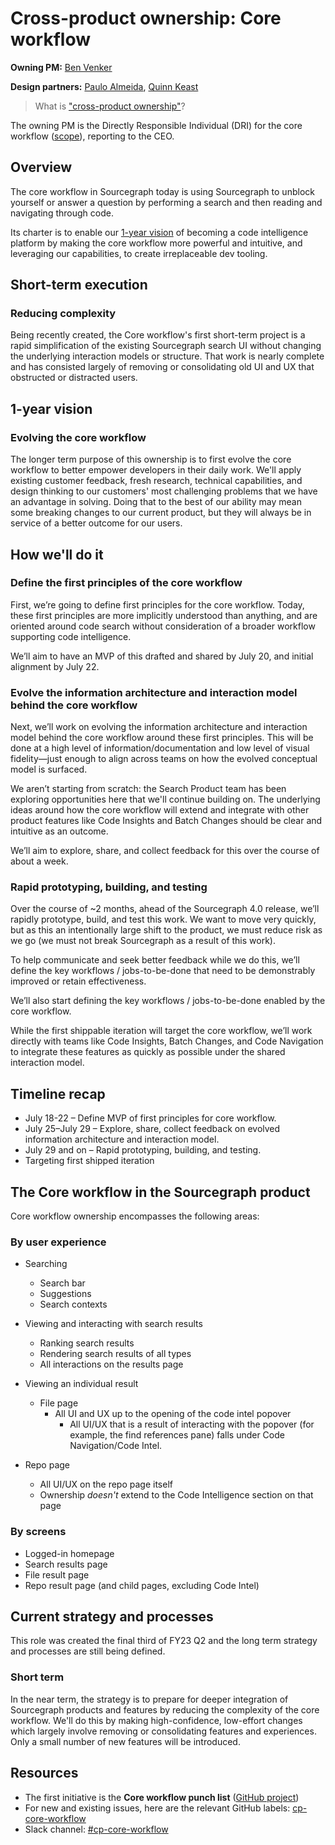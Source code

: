 # Cross-product ownership: Core workflow

**Owning PM:** [Ben Venker](../../team/#ben-venker)

**Design partners:** [Paulo Almeida](../../team/#paulo-almeida), [Quinn Keast](../../team/#quinn-keast)

> What is ["cross-product ownership"](cross-product_owners.md)?

The owning PM is the Directly Responsible Individual (DRI) for the core workflow ([scope](#the-core-workflow-in-the-sourcegraph-product)), reporting to the CEO.

## Overview

The core workflow in Sourcegraph today is using Sourcegraph to unblock yourself or answer a question by performing a search and then reading and navigating through code.

Its charter is to enable our [1-year vision](../../../../engineering/index.md#product-vision-and-strategy) of becoming a code intelligence platform by making the core workflow more powerful and intuitive, and leveraging our capabilities, to create irreplaceable dev tooling.

## Short-term execution

### Reducing complexity

Being recently created, the Core workflow's first short-term project is a rapid simplification of the existing Sourcegraph search UI without changing the underlying interaction models or structure. That work is nearly complete and has consisted largely of removing or consolidating old UI and UX that obstructed or distracted users.

## 1-year vision

### Evolving the core workflow

The longer term purpose of this ownership is to first evolve the core workflow to better empower developers in their daily work. We'll apply existing customer feedback, fresh research, technical capabilities, and design thinking to our customers' most challenging problems that we have an advantage in solving. Doing that to the best of our ability may mean some breaking changes to our current product, but they will always be in service of a better outcome for our users.

## How we'll do it

### Define the first principles of the core workflow

First, we’re going to define first principles for the core workflow. Today, these first principles are more implicitly understood than anything, and are oriented around code search without consideration of a broader workflow supporting code intelligence.

We’ll aim to have an MVP of this drafted and shared by July 20, and initial alignment by July 22.

### Evolve the information architecture and interaction model behind the core workflow

Next, we’ll work on evolving the information architecture and interaction model behind the core workflow around these first principles. This will be done at a high level of information/documentation and low level of visual fidelity—just enough to align across teams on how the evolved conceptual model is surfaced.

We aren’t starting from scratch: the Search Product team has been exploring opportunities here that we'll continue building on. The underlying ideas around how the core workflow will extend and integrate with other product features like Code Insights and Batch Changes should be clear and intuitive as an outcome.

We’ll aim to explore, share, and collect feedback for this over the course of about a week.

### Rapid prototyping, building, and testing

Over the course of ~2 months, ahead of the Sourcegraph 4.0 release, we’ll rapidly prototype, build, and test this work. We want to move very quickly, but as this an intentionally large shift to the product, we must reduce risk as we go (we must not break Sourcegraph as a result of this work).

To help communicate and seek better feedback while we do this, we’ll define the key workflows / jobs-to-be-done that need to be demonstrably improved or retain effectiveness.

We’ll also start defining the key workflows / jobs-to-be-done enabled by the core workflow.

While the first shippable iteration will target the core workflow, we’ll work directly with teams like Code Insights, Batch Changes, and Code Navigation to integrate these features as quickly as possible under the shared interaction model.

## Timeline recap

- July 18-22 – Define MVP of first principles for core workflow.
- July 25–July 29 – Explore, share, collect feedback on evolved information architecture and interaction model.
- July 29 and on – Rapid prototyping, building, and testing.
- Targeting first shipped iteration

## The Core workflow in the Sourcegraph product

Core workflow ownership encompasses the following areas:

### By user experience

- Searching

  - Search bar
  - Suggestions
  - Search contexts

- Viewing and interacting with search results

  - Ranking search results
  - Rendering search results of all types
  - All interactions on the results page

- Viewing an individual result

  - File page
    - All UI and UX up to the opening of the code intel popover
      - All UI/UX that is a result of interacting with the popover (for example, the find references pane) falls under Code Navigation/Code Intel.

- Repo page
  - All UI/UX on the repo page itself
  - Ownership _doesn't_ extend to the Code Intelligence section on that page

### By screens

- Logged-in homepage
- Search results page
- File result page
- Repo result page (and child pages, excluding Code Intel)

## Current strategy and processes

This role was created the final third of FY23 Q2 and the long term strategy and processes are still being defined.

### Short term

In the near term, the strategy is to prepare for deeper integration of Sourcegraph products and features by reducing the complexity of the core workflow. We'll do this by making high-confidence, low-effort changes which largely involve removing or consolidating features and experiences. Only a small number of new features will be introduced.

## Resources

- The first initiative is the **Core workflow punch list** ([GitHub project](https://github.com/orgs/sourcegraph/projects/271/views/1))
- For new and existing issues, here are the relevant GitHub labels: [cp-core-workflow](https://github.com/sourcegraph/sourcegraph/issues?q=is%3Aissue+is%3Aopen+label%3Acp-core-workflow)
- Slack channel: [#cp-core-workflow](https://sourcegraph.slack.com/archives/C03N0HGN069)
